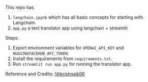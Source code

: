 This repo has 

1) `langchain.ipynb` which has all basic concepts for starting with Langchain.
2) `app.py` a text translator app using langchain + streamlit

Steps:

1) Export environment variables for `OPENAI_API_KEY` and `HUGGINGFACEHUB_API_TOKEN`.
2) Install the requirements from `requirements.txt`.
3) Run `streamlit run app.py` for running the translator app.

Reference and Credits: [!@krishnaik06](https://github.com/krishnaik06/Complete-Langchain-Tutorials/tree/main)
